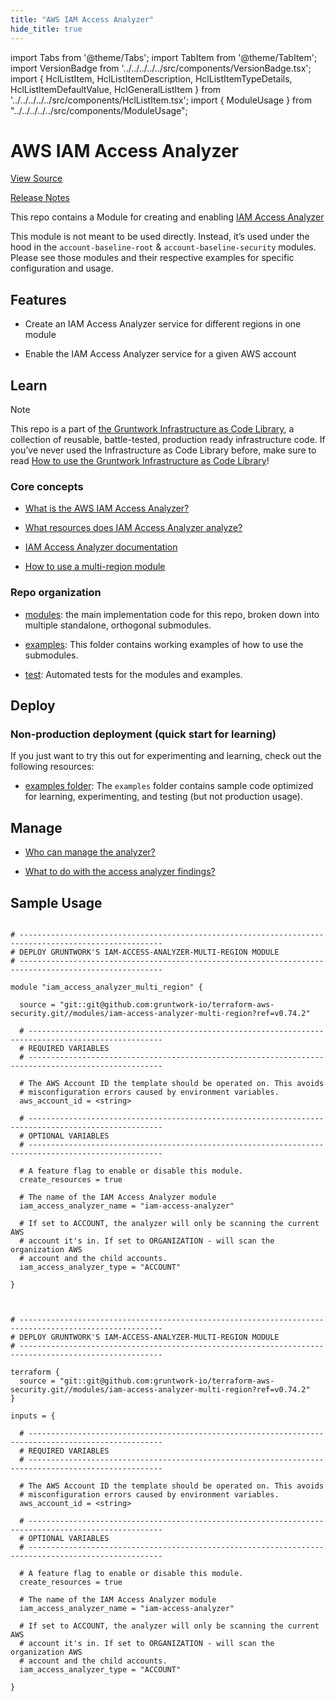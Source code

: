 ```yaml
---
title: "AWS IAM Access Analyzer"
hide_title: true
---
```


import Tabs from '@theme/Tabs';
import TabItem from '@theme/TabItem';
import VersionBadge from '../../../../../src/components/VersionBadge.tsx';
import { HclListItem, HclListItemDescription, HclListItemTypeDetails, HclListItemDefaultValue, HclGeneralListItem } from '../../../../../src/components/HclListItem.tsx';
import { ModuleUsage } from "../../../../../src/components/ModuleUsage";

<VersionBadge repoTitle="Security Modules" version="0.74.2" lastModifiedVersion="0.74.0"/>

# AWS IAM Access Analyzer

<a href="https://github.com/gruntwork-io/terraform-aws-security/tree/v0.74.2/modules/iam-access-analyzer-multi-region" className="link-button" title="View the source code for this module in GitHub.">View Source</a>

<a href="https://github.com/gruntwork-io/terraform-aws-security/releases/tag/v0.74.0" className="link-button" title="Release notes for only versions which impacted this module.">Release Notes</a>

This repo contains a Module for creating and enabling [IAM Access Analyzer](https://docs.aws.amazon.com/IAM/latest/UserGuide/access-analyzer-getting-started.html)

This module is not meant to be used directly. Instead, it’s used under the hood in the `account-baseline-root` & `account-baseline-security` modules. Please see those modules and their respective examples for specific configuration and usage.

## Features

*   Create an IAM Access Analyzer service for different regions in one module

*   Enable the IAM Access Analyzer service for a given AWS account

## Learn

Note

This repo is a part of [the Gruntwork Infrastructure as Code Library](https://gruntwork.io/infrastructure-as-code-library/), a collection of reusable, battle-tested, production ready infrastructure code. If you’ve never used the Infrastructure as Code Library before, make sure to read [How to use the Gruntwork Infrastructure as Code Library](https://gruntwork.io/guides/foundations/how-to-use-gruntwork-infrastructure-as-code-library/)!

### Core concepts

*   [What is the AWS IAM Access Analyzer?](https://github.com/gruntwork-io/terraform-aws-security/tree/v0.74.2/modules/iam-access-analyzer-multi-region/core-concepts.md#what-is-the-aws-iam-access-analyzer?)

*   [What resources does IAM Access Analyzer analyze?](https://github.com/gruntwork-io/terraform-aws-security/tree/v0.74.2/modules/iam-access-analyzer-multi-region/core-concepts.md#what-resources-does-iam-access-analyzer-analyze?)

*   [IAM Access Analyzer documentation](https://docs.aws.amazon.com/IAM/latest/UserGuide/what-is-access-analyzer.html)

*   [How to use a multi-region module](https://github.com/gruntwork-io/terraform-aws-security/tree/v0.74.2/codegen/core-concepts.md#how-to-use-a-multi-region-module)

### Repo organization

*   [modules](https://github.com/gruntwork-io/terraform-aws-security/tree/v0.74.2/modules): the main implementation code for this repo, broken down into multiple standalone, orthogonal submodules.

*   [examples](https://github.com/gruntwork-io/terraform-aws-security/tree/v0.74.2/examples): This folder contains working examples of how to use the submodules.

*   [test](https://github.com/gruntwork-io/terraform-aws-security/tree/v0.74.2/test): Automated tests for the modules and examples.

## Deploy

### Non-production deployment (quick start for learning)

If you just want to try this out for experimenting and learning, check out the following resources:

*   [examples folder](https://github.com/gruntwork-io/terraform-aws-security/tree/v0.74.2/examples): The `examples` folder contains sample code optimized for learning, experimenting, and testing (but not production usage).

## Manage

*   [Who can manage the analyzer?](https://github.com/gruntwork-io/terraform-aws-security/tree/v0.74.2/modules/iam-access-analyzer-multi-region/core-concepts.md#who-can-manage-the-analyzer?)

*   [What to do with the access analyzer findings?](https://github.com/gruntwork-io/terraform-aws-security/tree/v0.74.2/modules/iam-access-analyzer-multi-region/core-concepts.md#what-to-do-with-the-access-analyzer-findings?)

## Sample Usage

<Tabs>
<TabItem value="terraform" label="Terraform" default>

```hcl title="main.tf"

# ------------------------------------------------------------------------------------------------------
# DEPLOY GRUNTWORK'S IAM-ACCESS-ANALYZER-MULTI-REGION MODULE
# ------------------------------------------------------------------------------------------------------

module "iam_access_analyzer_multi_region" {

  source = "git::git@github.com:gruntwork-io/terraform-aws-security.git//modules/iam-access-analyzer-multi-region?ref=v0.74.2"

  # ----------------------------------------------------------------------------------------------------
  # REQUIRED VARIABLES
  # ----------------------------------------------------------------------------------------------------

  # The AWS Account ID the template should be operated on. This avoids
  # misconfiguration errors caused by environment variables.
  aws_account_id = <string>

  # ----------------------------------------------------------------------------------------------------
  # OPTIONAL VARIABLES
  # ----------------------------------------------------------------------------------------------------

  # A feature flag to enable or disable this module.
  create_resources = true

  # The name of the IAM Access Analyzer module
  iam_access_analyzer_name = "iam-access-analyzer"

  # If set to ACCOUNT, the analyzer will only be scanning the current AWS
  # account it's in. If set to ORGANIZATION - will scan the organization AWS
  # account and the child accounts.
  iam_access_analyzer_type = "ACCOUNT"

}


```

</TabItem>
<TabItem value="terragrunt" label="Terragrunt" default>

```hcl title="terragrunt.hcl"

# ------------------------------------------------------------------------------------------------------
# DEPLOY GRUNTWORK'S IAM-ACCESS-ANALYZER-MULTI-REGION MODULE
# ------------------------------------------------------------------------------------------------------

terraform {
  source = "git::git@github.com:gruntwork-io/terraform-aws-security.git//modules/iam-access-analyzer-multi-region?ref=v0.74.2"
}

inputs = {

  # ----------------------------------------------------------------------------------------------------
  # REQUIRED VARIABLES
  # ----------------------------------------------------------------------------------------------------

  # The AWS Account ID the template should be operated on. This avoids
  # misconfiguration errors caused by environment variables.
  aws_account_id = <string>

  # ----------------------------------------------------------------------------------------------------
  # OPTIONAL VARIABLES
  # ----------------------------------------------------------------------------------------------------

  # A feature flag to enable or disable this module.
  create_resources = true

  # The name of the IAM Access Analyzer module
  iam_access_analyzer_name = "iam-access-analyzer"

  # If set to ACCOUNT, the analyzer will only be scanning the current AWS
  # account it's in. If set to ORGANIZATION - will scan the organization AWS
  # account and the child accounts.
  iam_access_analyzer_type = "ACCOUNT"

}


```

</TabItem>
</Tabs>


<!-- ##DOCS-SOURCER-START
{
  "originalSources": [
    "https://github.com/gruntwork-io/terraform-aws-security/tree/v0.74.2/modules/iam-access-analyzer-multi-region/readme.adoc",
    "https://github.com/gruntwork-io/terraform-aws-security/tree/v0.74.2/modules/iam-access-analyzer-multi-region/variables.tf",
    "https://github.com/gruntwork-io/terraform-aws-security/tree/v0.74.2/modules/iam-access-analyzer-multi-region/outputs.tf"
  ],
  "sourcePlugin": "module-catalog-api",
  "hash": "00d4eebfd448cf07d5f15939f7aec94d"
}
##DOCS-SOURCER-END -->
